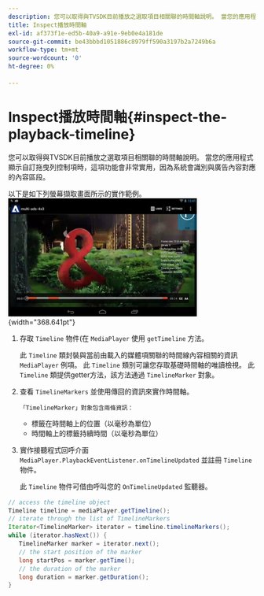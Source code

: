 ```yaml
---
description: 您可以取得與TVSDK目前播放之選取項目相關聯的時間軸說明。 當您的應用程式顯示自訂拖曳列控制項時，這項功能會非常實用，因為系統會識別與廣告內容對應的內容區段。
title: Inspect播放時間軸
exl-id: af373f1e-ed5b-40a9-a91e-9eb0e4a181de
source-git-commit: be43bbbd1051886c8979ff590a3197b2a7249b6a
workflow-type: tm+mt
source-wordcount: '0'
ht-degree: 0%

---
```


# Inspect播放時間軸{#inspect-the-playback-timeline}

您可以取得與TVSDK目前播放之選取項目相關聯的時間軸說明。 當您的應用程式顯示自訂拖曳列控制項時，這項功能會非常實用，因為系統會識別與廣告內容對應的內容區段。

以下是如下列螢幕擷取畫面所示的實作範例。  ![](assets/inspect-playback.jpg){width="368.641pt"}

1. 存取 `Timeline` 物件(在 `MediaPlayer` 使用 `getTimeline` 方法。

   此 `Timeline` 類封裝與當前由載入的媒體項關聯的時間線內容相關的資訊 `MediaPlayer` 例項。 此 `Timeline` 類別可讓您存取基礎時間軸的唯讀檢視。 此 `Timeline` 類提供getter方法，該方法通過 `TimelineMarker` 對象。

1. 查看 `TimelineMarkers` 並使用傳回的資訊來實作時間軸。

       「TimelineMarker」對象包含兩條資訊：
   
   * 標籤在時間軸上的位置（以毫秒為單位）
   * 時間軸上的標籤持續時間（以毫秒為單位）

1. 實作接聽程式回呼介面 `MediaPlayer.PlaybackEventListener.onTimelineUpdated` 並註冊 `Timeline` 物件。

   此 `Timeline` 物件可借由呼叫您的 `OnTimelineUpdated` 監聽器。

```java
// access the timeline object 
Timeline timeline = mediaPlayer.getTimeline(); 
// iterate through the list of TimelineMarkers 
Iterator<TimelineMarker> iterator = timeline.timelineMarkers(); 
while (iterator.hasNext()) { 
   TimelineMarker marker = iterator.next(); 
   // the start position of the marker 
   long startPos = marker.getTime(); 
   // the duration of the marker 
   long duration = marker.getDuration(); 
}
```
